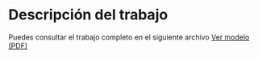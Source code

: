 # Descripción del trabajo
Puedes consultar el trabajo completo en el siguiente archivo
[Ver modelo (PDF)](./DatosConteo.pdf)
